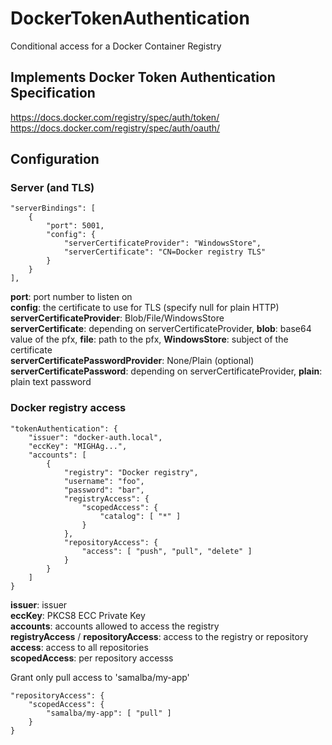 # DockerTokenAuthentication
Conditional access for a Docker Container Registry

## Implements Docker Token Authentication Specification  
https://docs.docker.com/registry/spec/auth/token/  
https://docs.docker.com/registry/spec/auth/oauth/  

## Configuration

### Server (and TLS)

```
"serverBindings": [
	{
		"port": 5001,
		"config": {
			"serverCertificateProvider": "WindowsStore",
			"serverCertificate": "CN=Docker registry TLS"
		}
	}
],
```

__port__: port number to listen on  
__config__: the certificate to use for TLS (specify null for plain HTTP)  
__serverCertificateProvider__: Blob/File/WindowsStore  
__serverCertificate__: depending on serverCertificateProvider, **blob**: base64 value of the pfx, **file**: path to the pfx, **WindowsStore**: subject of the certificate  
__serverCertificatePasswordProvider__: None/Plain (optional)  
__serverCertificatePassword__: depending on serverCertificateProvider, **plain**: plain text password  

### Docker registry access

```
"tokenAuthentication": {
	"issuer": "docker-auth.local",
	"eccKey": "MIGHAg...",
	"accounts": [
		{
			"registry": "Docker registry",
			"username": "foo",
			"password": "bar",
			"registryAccess": {
				"scopedAccess": {
					"catalog": [ "*" ]
				}
			},
			"repositoryAccess": {
				"access": [ "push", "pull", "delete" ]
			}
		}
	]
}

```

__issuer__: issuer  
__eccKey__: PKCS8 ECC Private Key  
__accounts__: accounts allowed to access the registry  
__registryAccess__ / __repositoryAccess__: access to the registry or repository  
__access__: access to all repositories  
__scopedAccess__: per repository accesss  

Grant only pull access to 'samalba/my-app'    
```
"repositoryAccess": {
	"scopedAccess": {
		"samalba/my-app": [ "pull" ]
	}
}
```
